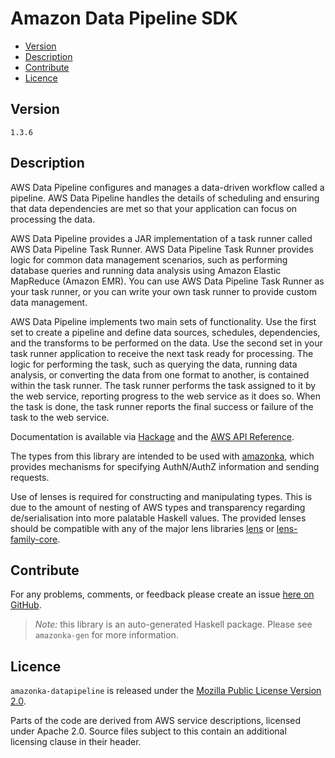 # Amazon Data Pipeline SDK

* [Version](#version)
* [Description](#description)
* [Contribute](#contribute)
* [Licence](#licence)


## Version

`1.3.6`


## Description

AWS Data Pipeline configures and manages a data-driven workflow called a
pipeline. AWS Data Pipeline handles the details of scheduling and
ensuring that data dependencies are met so that your application can
focus on processing the data.

AWS Data Pipeline provides a JAR implementation of a task runner called
AWS Data Pipeline Task Runner. AWS Data Pipeline Task Runner provides
logic for common data management scenarios, such as performing database
queries and running data analysis using Amazon Elastic MapReduce (Amazon
EMR). You can use AWS Data Pipeline Task Runner as your task runner, or
you can write your own task runner to provide custom data management.

AWS Data Pipeline implements two main sets of functionality. Use the
first set to create a pipeline and define data sources, schedules,
dependencies, and the transforms to be performed on the data. Use the
second set in your task runner application to receive the next task
ready for processing. The logic for performing the task, such as
querying the data, running data analysis, or converting the data from
one format to another, is contained within the task runner. The task
runner performs the task assigned to it by the web service, reporting
progress to the web service as it does so. When the task is done, the
task runner reports the final success or failure of the task to the web
service.

Documentation is available via [Hackage](http://hackage.haskell.org/package/amazonka-datapipeline)
and the [AWS API Reference](http://docs.aws.amazon.com/datapipeline/latest/APIReference/Welcome.html).

The types from this library are intended to be used with [amazonka](http://hackage.haskell.org/package/amazonka),
which provides mechanisms for specifying AuthN/AuthZ information and sending requests.

Use of lenses is required for constructing and manipulating types.
This is due to the amount of nesting of AWS types and transparency regarding
de/serialisation into more palatable Haskell values.
The provided lenses should be compatible with any of the major lens libraries
[lens](http://hackage.haskell.org/package/lens) or [lens-family-core](http://hackage.haskell.org/package/lens-family-core).

## Contribute

For any problems, comments, or feedback please create an issue [here on GitHub](https://github.com/brendanhay/amazonka/issues).

> _Note:_ this library is an auto-generated Haskell package. Please see `amazonka-gen` for more information.


## Licence

`amazonka-datapipeline` is released under the [Mozilla Public License Version 2.0](http://www.mozilla.org/MPL/).

Parts of the code are derived from AWS service descriptions, licensed under Apache 2.0.
Source files subject to this contain an additional licensing clause in their header.
